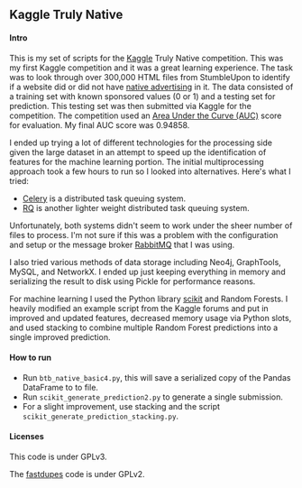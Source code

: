 ## Kaggle Truly Native

#### Intro

This is my set of scripts for the
[Kaggle](http://www.kaggle.com) Truly Native
competition.  This was my first Kaggle competition
and it was a great learning experience.  The task
was to look through over 300,000 HTML files from
StumbleUpon to identify if a website did or did
not have
[native advertising](https://en.wikipedia.org/wiki/Native_advertising)
in it.  The data consisted of a training set with known
sponsored values (0 or 1) and a testing set for prediction.
This testing set was then submitted via Kaggle for the competition.
The competition used an
[Area Under the Curve (AUC)](https://en.wikipedia.org/wiki/Receiver_operating_characteristic)
score for evaluation.  My final AUC score was 0.94858.

I ended up trying a lot of different technologies for the processing
side given the large dataset in an attempt to speed
up the identification of features for the machine
learning portion.  The initial multiprocessing
approach took a few hours to run so I looked into
alternatives.  Here's what I tried:

* [Celery](http://www.celeryproject.org/) is a distributed
task queuing system.
* [RQ](http://python-rq.org/) is another lighter weight
distributed task queuing system.

Unfortunately, both systems didn't seem to work under
the sheer number of files to process.  I'm not sure if this
was a problem with the configuration and setup or the message
broker [RabbitMQ](https://www.rabbitmq.com/) that I was using.

I also tried various methods of data storage including
Neo4j, GraphTools, MySQL, and NetworkX.  I ended up just
keeping everything in memory and serializing the result
to disk using Pickle for performance reasons.

For machine learning I used the Python library
[scikit](http://scikit-learn.org) and Random Forests.
I heavily modified an example script from the Kaggle
forums and put in improved and updated features, decreased
memory usage via Python slots, and used stacking
to combine multiple Random Forest predictions into a single
improved prediction.


#### How to run

* Run `btb_native_basic4.py`, this will save a serialized
copy of the Pandas DataFrame to to file.
* Run `scikit_generate_prediction2.py` to generate
a single submission.
* For a slight improvement, use stacking and the script
`scikit_generate_prediction_stacking.py`.

#### Licenses

This code is under GPLv3.

The [fastdupes](https://github.com/ssokolow/fastdupes)
code is under GPLv2.

